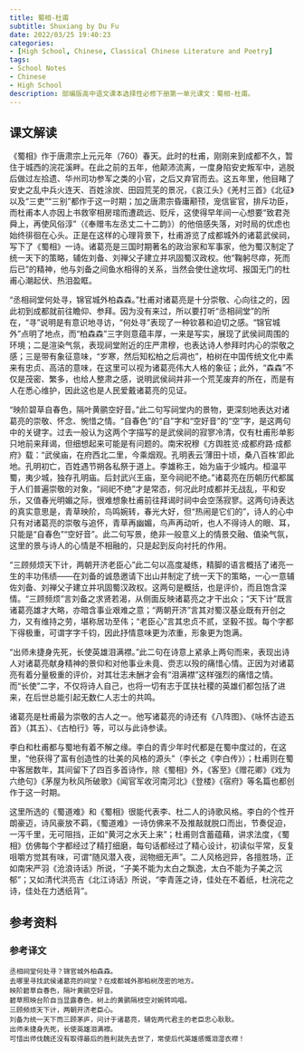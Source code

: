 ```yaml
---
title: 蜀相-杜甫
subtitle: Shuxiang by Du Fu
date: 2022/03/25 19:40:23
categories:
- [High School, Chinese, Classical Chinese Literature and Poetry]
tags:
- School Notes
- Chinese
- High School
description: 部编版高中语文课本选择性必修下册第一单元课文：蜀相-杜甫。
---
```


## 课文解读

​	《蜀相》作于唐肃宗上元元年（760）春天。此时的杜甫，刚刚来到成都不久，暂住于城西的浣花溪畔。在此之前的五年，他颠沛流离，一度身陷安史叛军中，逃脱后做过左拾遗、华州司功参军之类的小官，之后又弃官而去。这五年里，他目睹了安史之乱中兵火连天、百姓涂炭、田园荒芜的景况，《哀江头》《羌村三首》《北征》以及“三吏”“三别”都作于这一时期；加之唐肃宗昏庸颟顸，宠信宦官，排斥功臣，而杜甫本人亦因上书救宰相房琯而遭疏远、贬斥，这使得早年间一心想要“致君尧舜上，再使风俗淳”（《奉赠韦左丞丈二十二韵》）的他倍感失落，对时局的优虑也始终徘徊在心头。正是在这样的心理背景下，杜甫游览了成都城外的诸葛武侯祠，写下了《蜀相》一诗。诸葛亮是三国时期著名的政治家和军事家，他为蜀汉制定了统一天下的策略，辅佐刘备、刘禅父子建立并巩固蜀汉政权。他“鞠躬尽瘁，死而后已”的精神，他与刘备之间鱼水相得的关系，当然会使仕途坎坷、报国无门的杜甫心潮起伏、热泪盈眶。

​	“丞相祠堂何处寻，锦官城外柏森森。”杜甫对诸葛亮是十分崇敬、心向往之的，因此初到成都就前往瞻仰、参拜。因为没有来过，所以要打听“丞相祠堂”的所在，“寻”说明是有意识地寻访，“何处寻”表现了一种钦慕和迫切之感。“锦官城外”点明了地点，而“柏森森”三字则意蕴丰厚，一来是写实，展现了武侯祠周围的环境；二是渲染气氛，表现祠堂附近的庄严肃穆，也表达诗人参拜时内心的崇敬之感；三是带有象征意味，“岁寒，然后知松柏之后凋也”，柏树在中国传统文化中素来有忠贞、高洁的意味，在这里可以视为诸葛亮伟大人格的象征；此外，“森森”不仅是茂密、繁多，也给人整肃之感，说明武侯祠并非一个荒芜废弃的所在，而是有人在悉心维护，因此这也是人民爱戴诸葛亮的见证。

​	“映阶碧草自春色，隔叶黄鹂空好音。”此二句写祠堂内的景物，更深刻地表达对诸葛亮的崇敬、怀念、惋惜之情。“自春色”的“自”字和“空好音”的“空”字，是这两句中的关键字。过去一般认为这两个字描写的是武侯祠的寂寥冷清，仅有杜甫形单影只地前来拜谒，但细想起来可能是有问题的。南宋祝穆《方舆胜览·成都府路·成都府》载：“武侯庙，在府西北二里，今乘烟观。孔明表云‘薄田十顷，桑八百株’即此地。孔明初亡，百姓遇节朔各私祭于道上。李雄称王，始为庙于少城内。桓温平蜀，夷少城，独存孔明庙。后封武兴王庙，至今祠祀不绝。”诸葛亮在历朝历代都属于人们普遍崇敬的对象，“祠祀不绝”才是常态，何况此时成都并无战乱，平和安乐，又值春光明媚之际，很难想象杜甫前往拜谒时祠中会空荡寂寥。这两句诗表达的真实意思是，青草映阶，鸟鸣婉转，春光大好，但“热闹是它们的”，诗人的心中只有对诸葛亮的崇敬与追怀，青草再幽媚，鸟声再动听，也人不得诗人的眼、耳，只能是“自春色”“空好音”。此二句写景，绝非一般意义上的情景交融、值染气氛，这里的景与诗人的心情是不相融的，只是起到反向衬托的作用。

​	“三顾频烦天下计，两朝开济老臣心”此二句以高度凝练，精脚的语言概括了诸亮一生的丰功伟绩——在刘备的诚恳邀请下出山并制定了统一天下的策略，一心一意辅佐刘备、刘禅父子建立并巩固蜀汉政权。这两句是概括，也是评价，而且饱含深情。“三顾频烦”言刘备之求贤若渴，从侧面反映诸葛亮之才干出众；“天下计”既言诸葛亮雄才大略，亦暗含事业艰难之意；“两朝开济”言其对蜀汉基业既有开创之力，又有维持之劳，堪称居功至伟；“老臣心”言其忠贞不贰，坚毅不拔。每个字都下得极重，可谓字字千钧，因此抒情意味更为浓重，形象更为饱满。

​	“出师未捷身先死，长使英雄泪满襟。”此二句在诗意上紧承上两句而来，表现出诗人对诸葛亮献身精神的景仰和对他事业未竟、赍志以殁的痛惜心情。正因为对诸葛亮有着分量极重的评价，对其壮志未酬才会有“泪满襟”这样强烈的痛惜之情。而“长使”二字，不仅将诗人自己，也将一切有志于匡扶社稷的英雄们都包括了进来，在后世总能引起无数仁人志士的共鸣。

​	诸葛亮是杜甫最为崇敬的古人之一。他写诸葛亮的诗还有《八阵图》、《咏怀古迹五首》（其五）、《古柏行》等，可以与此诗参读。

​	李白和杜甫都与蜀地有着不解之缘。李白的青少年时代都是在蜀中度过的，在这里，“他获得了富有创造性的壮美的风格的源头”（李长之《李白传》）；杜甫则在蜀中客居数年，其间留下了四百多首诗作，除《蜀相》外，《客至》《赠花卿》《戏为六绝句》《茅屋为秋风所破歌》《闻官军收河南河北》《登楼》《宿府》等名篇也都创作于这一时期。

​	这里所选的《蜀道难》和《蜀相》很能代表李、杜二人的诗歌风格。李白的个性开朗豪迈，诗风豪放不羁，《蜀道难》一诗仿佛来不及推敲就脱口而出，节奏促迫，一泻千里，无可阻挡，正如“黄河之水天上来”；杜甫则含蓄蕴藉，讲求法度，《蜀相》仿佛每个字都经过了精打细磨，每句话都经过了精心设计，初读似平常，反复咀嚼方觉其有味，可谓“随风潜入夜，润物细无声”。二人风格迥异，各擅胜场，正如南宋严羽《沧浪诗话》所说，“子美不能为太白之飘逸，太白不能为子美之沉郁”；又如清代洪亮吉《北江诗话》所说，“李青莲之诗，佳处在不着纸，杜浣花之诗，佳处在力透纸背”。

## 参考资料

### 参考译文

```template:classcial-chinese-literature-and-poetry-translation
丞相祠堂何处寻？锦官城外柏森森。
去哪里寻找武侯诸葛亮的祠堂？在成都城外那柏树茂密的地方。
映阶碧草自春色，隔叶黄鹂空好音。
碧草照映台阶自当显露春色，树上的黄鹂隔枝空对婉转鸣唱。
三顾频烦天下计，两朝开济老臣心。
刘备为统一天下而三顾茅庐，问计于诸葛亮，辅佐两代君主的老臣忠心耿耿。
出师未捷身先死，长使英雄泪满襟。
可惜出师伐魏还没有取得最后的胜利就先去世了，常使后代英雄感慨泪湿衣襟！
```
